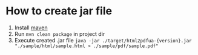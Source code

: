 # How to create jar file

1. Install [maven](https://maven.apache.org/install.html)
2. Run `mvn clean package` in project dir
3. Execute created .jar file `java -jar ./target/html2pdfua-{version}.jar "./sample/html/sample.html > ./sample/pdf/sample.pdf"`
